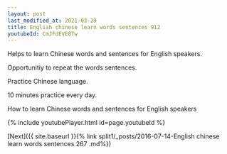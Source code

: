 ```yaml
---
layout: post
last_modified_at: 2021-03-29
title: English chinese learn words sentences 912 
youtubeId: CmJFdEVE8Tw
---
```

 
 
Helps to learn Chinese words and sentences for English speakers.

Opportunitiy to repeat the words sentences. 

Practice Chinese language. 
 
10 minutes practice every day. 
 
How to learn Chinese words and sentences for English speakers 
 
{% include youtubePlayer.html id=page.youtubeId %}
 
 
[Next]({{ site.baseurl }}{% link  split1/_posts/2016-07-14-English chinese learn words sentences 267 .md%})
 
